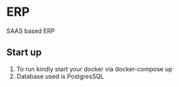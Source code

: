 # ERP

SAAS based ERP

## Start up

1. To run kindly start your docker via docker-compose up
2. Database used is PostgresSQL
